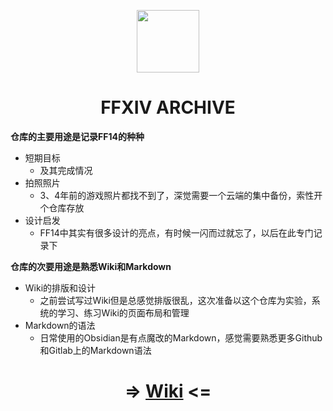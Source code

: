 <p align="center">
  <img width="100" height="100" src="https://user-images.githubusercontent.com/89134046/199556237-daa86658-37b9-492c-9c4e-115843d60e16.png">
</p>

<h1 align="center">FFXIV ARCHIVE</h1>

**仓库的主要用途是记录FF14的种种**

- 短期目标
  - 及其完成情况
- 拍照照片
  - 3、4年前的游戏照片都找不到了，深觉需要一个云端的集中备份，索性开个仓库存放
- 设计启发
  - FF14中其实有很多设计的亮点，有时候一闪而过就忘了，以后在此专门记录下

**仓库的次要用途是熟悉Wiki和Markdown**

- Wiki的排版和设计
  - 之前尝试写过Wiki但是总感觉排版很乱，这次准备以这个仓库为实验，系统的学习、练习Wiki的页面布局和管理
- Markdown的语法
  - 日常使用的Obsidian是有点魔改的Markdown，感觉需要熟悉更多Github和Gitlab上的Markdown语法

<h1><div align ="center">
  
=> [Wiki](https://github.com/Chihiko3/FFXIV-Archive/wiki) <=

</div></h1>
